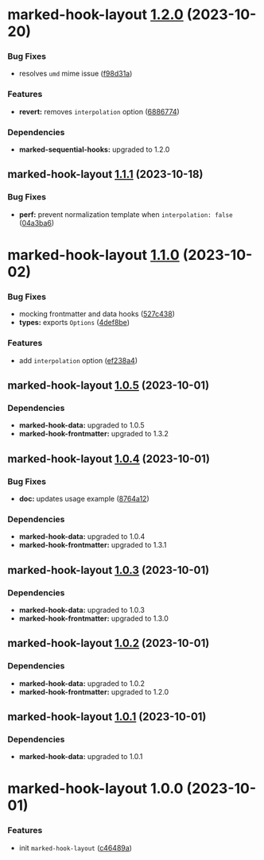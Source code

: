 # marked-hook-layout [1.2.0](https://github.com/bent10/marked-extensions/compare/marked-hook-layout@1.1.1...marked-hook-layout@1.2.0) (2023-10-20)


### Bug Fixes

* resolves `umd` mime issue ([f98d31a](https://github.com/bent10/marked-extensions/commit/f98d31af547deb496098a54d836a55625e05040e))


### Features

* **revert:** removes `interpolation` option ([6886774](https://github.com/bent10/marked-extensions/commit/6886774490ef7e813ad69630f8341df5c8390d5a))





### Dependencies

* **marked-sequential-hooks:** upgraded to 1.2.0

## marked-hook-layout [1.1.1](https://github.com/bent10/marked-extensions/compare/marked-hook-layout@1.1.0...marked-hook-layout@1.1.1) (2023-10-18)


### Bug Fixes

* **perf:** prevent normalization template when `interpolation: false` ([04a3ba6](https://github.com/bent10/marked-extensions/commit/04a3ba6a3b5410a445b583b0939a6a263c3f2b4e))

# marked-hook-layout [1.1.0](https://github.com/bent10/marked-extensions/compare/marked-hook-layout@1.0.5...marked-hook-layout@1.1.0) (2023-10-02)


### Bug Fixes

* mocking frontmatter and data hooks ([527c438](https://github.com/bent10/marked-extensions/commit/527c438d50ded5df0f0371dbd9d1bc7fdd353ed9))
* **types:** exports `Options` ([4def8be](https://github.com/bent10/marked-extensions/commit/4def8be65c425780eebbe7d91e1247077565be2b))


### Features

* add `interpolation` option ([ef238a4](https://github.com/bent10/marked-extensions/commit/ef238a4b91d02e887f205d34ab01b40da9452713))

## marked-hook-layout [1.0.5](https://github.com/bent10/marked-extensions/compare/marked-hook-layout@1.0.4...marked-hook-layout@1.0.5) (2023-10-01)





### Dependencies

* **marked-hook-data:** upgraded to 1.0.5
* **marked-hook-frontmatter:** upgraded to 1.3.2

## marked-hook-layout [1.0.4](https://github.com/bent10/marked-extensions/compare/marked-hook-layout@1.0.3...marked-hook-layout@1.0.4) (2023-10-01)


### Bug Fixes

* **doc:** updates usage example ([8764a12](https://github.com/bent10/marked-extensions/commit/8764a123325ba5919847987675abda71455f13bc))





### Dependencies

* **marked-hook-data:** upgraded to 1.0.4
* **marked-hook-frontmatter:** upgraded to 1.3.1

## marked-hook-layout [1.0.3](https://github.com/bent10/marked-extensions/compare/marked-hook-layout@1.0.2...marked-hook-layout@1.0.3) (2023-10-01)





### Dependencies

* **marked-hook-data:** upgraded to 1.0.3
* **marked-hook-frontmatter:** upgraded to 1.3.0

## marked-hook-layout [1.0.2](https://github.com/bent10/marked-extensions/compare/marked-hook-layout@1.0.1...marked-hook-layout@1.0.2) (2023-10-01)





### Dependencies

* **marked-hook-data:** upgraded to 1.0.2
* **marked-hook-frontmatter:** upgraded to 1.2.0

## marked-hook-layout [1.0.1](https://github.com/bent10/marked-extensions/compare/marked-hook-layout@1.0.0...marked-hook-layout@1.0.1) (2023-10-01)





### Dependencies

* **marked-hook-data:** upgraded to 1.0.1

# marked-hook-layout 1.0.0 (2023-10-01)


### Features

* init `marked-hook-layout` ([c46489a](https://github.com/bent10/marked-extensions/commit/c46489a1b2e905fd083f3bfc4d04118c21ee5c00))
